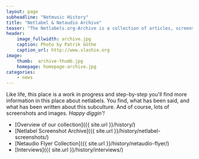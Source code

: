 ```yaml
---
layout: page
subheadline: "Netmusic History"
title: "Netlabel & Netaudio Archive"
teaser: "The Netlabels.org-Archive is a collection of articles, screenshots and interviews about netlabel and netaudio culture. You'll find radio interviews, rare screenshots from netlabels from the past, flyers and published articles."
header:
    image_fullwidth: archive.jpg
    caption: Photo by Patrik Göthe
    caption_url: http://www.slashie.org
image:
    thumb:  archive-thumb.jpg
    homepage: homepage-archive.jpg
categories:
    - news
---
```

Like life, this place is a work in progress and step-by-step you'll find more information in this place about netlabels. You find, what has been said, and what has been written about this subculture. And of course, lots of screenshots and images. *Happy diggin'!*

- [Overview of our collection]({{ site.url }}/history/)
- [Netlabel Screenshot Archive]({{ site.url }}/history/netlabel-screenshots/)
- [Netaudio Flyer Collection]({{ site.url }}/history/netaudio-flyer/)
- [Interviews]({{ site.url }}/history/interviews/)